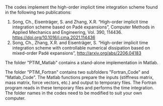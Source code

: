 The codes implement the high-order implicit time integration scheme found in the following two publications: 
1. Song, Ch., Eisenträger, S. and Zhang, X.R. “High-order implicit time integration scheme based on Padé expansions”, Computer Methods in Applied Mechanics and Engineering, Vol. 390, 114436. https://doi.org/10.1016/j.cma.2021.114436
2. Song, Ch., Zhang, X.R. and Eisenträger, S. “High-order implicit time integration scheme with controllable numerical dissipation based on mixed-order Padé expansions”, http://arxiv.org/abs/2206.04183 

The folder "PTIM_Matlab" contains a stand-alone implementation in Matlab. 

The folder "PTIM_Fortran" contains two subfolders "Fortran_Code" and "Matlab_Code". The Matlab functions prepare the inputs (stiffness matrix, mass matrix, force vectors, etc.) and output to temporary files. The Fortran program reads in these temporary files and performs the time integration. The folder names in the codes need to be modified to suit your own computer. 
